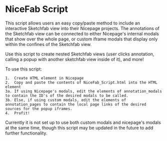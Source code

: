 # NiceFab Script

This script allows users an easy copy/paste method to include an interactive Sketchfab view into their Nicepage projects. The annotations of the Sketchfab view can be connected to either Nicepage's internal modals that show over the whole page, or custom iframe modals that display only within the confines of the Sketchfab view.

Use this script to create nested Sketchfab views (user clicks annotation, calling a popup with another sketchfab view inside of it), and more!

To use this script:
```
1.  Create HTML element in Nicepage
2.  Copy and paste the contents of NiceFab_Script.html into the HTML element
3a. If using Nicepage's modals, edit the elements of annotation_modals to contain the ID's of the desired modals to be called.
3b. Else, if using custom modals, edit the elements of annotation_pages to contain the local page links of the desired sources for the popup iframes.
4.  Profit!
```

Currently it is not set up to use both custom modals and nicepage's modals at the same time, though this script may be updated in the future to add further functionality.
